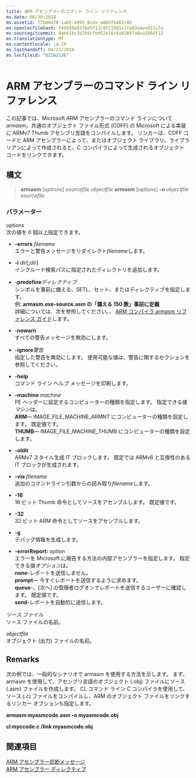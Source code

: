 ```yaml
---
title: ARM アセンブラーのコマンド ライン リファレンス
ms.date: 08/30/2018
ms.assetid: f7b89478-1ab5-4995-8cde-a805f0462c45
ms.openlocfilehash: f49b59a81fbe5f11c0f219d1e1fe83a4ee811c7a
ms.sourcegitcommit: 0ab61bc3d2b6cfbd52a16c6ab2b97a8ea1864f12
ms.translationtype: MT
ms.contentlocale: ja-JP
ms.lasthandoff: 04/23/2019
ms.locfileid: "62162136"
---
```

# <a name="arm-assembler-command-line-reference"></a>ARM アセンブラーのコマンド ライン リファレンス

この記事では、Microsoft ARM アセンブラーのコマンド ラインについて*armasm*、共通のオブジェクト ファイル形式 (COFF) の Microsoft による実装に ARMv7 Thumb アセンブリ言語をコンパイルします。 リンカーは、COFF コードと ARM アセンブラーによって、またはオブジェクト ライブラリ、ライブラリアンによって作成されると、C コンパイラによって生成されるオブジェクト コードをリンクできます。

## <a name="syntax"></a>構文

> **armasm** [*options*] *sourcefile* *objectfile*
> **armasm** [*options*] **-o** *objectfile* *sourcefile*

### <a name="parameters"></a>パラメーター

*options*<br/>
次の値を 0 個以上指定できます。

- **-errors** *filename*<br/>
   エラーと警告メッセージをリダイレクト*filename*します。

- **-i** *dir*[**;**<em>dir</em>]<br/>
   インクルード検索パスに指定されたディレクトリを追加します。

- **-predefine***ディレクティブ*<br/>
   シンボルを事前に備える、SETL、セット、またはディレクティブを指定します。<br/>
   例: **armasm.exe-source.asm の「備える 150 数」事前に定義**<br/>
   詳細については、次を参照してください。、 [ARM コンパイラ armasm リファレンス ガイド](http://infocenter.arm.com/help/topic/com.arm.doc.dui0802b/index.html)します。

- **-nowarn**<br/>
   すべての警告メッセージを無効にします。

- **-ignore***警告*<br/>
   指定した警告を無効にします。 使用可能な値は、警告に関するセクションを参照してください。

- **-help**<br/>
   コマンド ライン ヘルプ メッセージを印刷します。

- **-machine** *machine*<br/>
   PE ヘッダーに設定するコンピューターの種類を指定します。  指定できる値*マシン*は。<br/>
   **ARM**— IMAGE_FILE_MACHINE_ARMNT にコンピューターの種類を設定します。 既定値です。<br/>
   **THUMB**— IMAGE_FILE_MACHINE_THUMB にコンピューターの種類を設定します。

- **-oldit**<br/>
   ARMv7 スタイル生成 IT ブロックします。  既定では ARMv8 と互換性のある IT ブロックが生成されます。

- **-via** *filename*<br/>
   追加のコマンドライン引数からの読み取り*filename*します。

- **-16**<br/>
   16 ビット Thumb 命令としてソースをアセンブルします。  既定値です。

- **-32**<br/>
   32 ビット ARM 命令としてソースをアセンブルします。

- **-g**<br/>
   デバッグ情報を生成します。

- **-errorReport:** *option*<br/>
   エラーを Microsoft に報告する方法の内部アセンブラーを指定します。  指定できる値*オプション*は。<br/>
   **none**-レポートを送信しません。<br/>
   **prompt**— 今すぐレポートを送信するように求めます。<br/>
   **queue**-、[次へ] の管理者ログオンでレポートを送信するユーザーに確認します。 既定値です。<br/>
   **send**-レポートを自動的に送信します。

*ソース ファイル*<br/>
ソース ファイルの名前。

*objectfile*<br/>
オブジェクト (出力) ファイルの名前。

## <a name="remarks"></a>Remarks

次の例では、一般的なシナリオで armasm を使用する方法を示します。 まず、armasm を使用して、アセンブリ言語のオブジェクト (.obj) ファイルにソース (.asm) ファイルを作成します。 CL コマンド ライン C コンパイラを使用して、ソース (.c) ファイルをコンパイルし、ARM のオブジェクト ファイルをリンクするリンカー オプションも指定します。

**armasm myasmcode.asm -o myasmcode.obj**

**cl myccode.c /link myasmcode.obj**

## <a name="see-also"></a>関連項目

[ARM アセンブラー診断メッセージ](../../assembler/arm/arm-assembler-diagnostic-messages.md)<br/>
[ARM アセンブラー ディレクティブ](../../assembler/arm/arm-assembler-directives.md)<br/>
